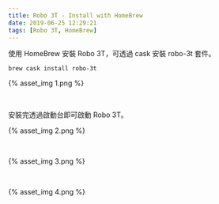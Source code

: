 ```yaml
---
title: Robo 3T - Install with HomeBrew
date: 2019-06-25 12:29:21
tags: [Robo 3T, HomeBrew]
---
```


使用 HomeBrew 安裝 Robo 3T，可透過 cask 安裝 robo-3t 套件。  

<!-- More -->

    brew cask install robo-3t

{% asset_img 1.png %}

</br>


安裝完透過啟動台即可啟動 Robo 3T。  

{% asset_img 2.png %}

</br>


{% asset_img 3.png %}

</br>


{% asset_img 4.png %}
